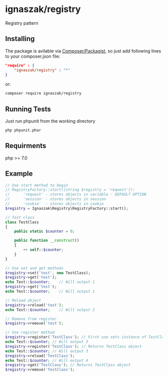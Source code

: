 # ignaszak/registry

Registry pattern

## Installing

The package is avilable via [Composer/Packagist](https://packagist.org/packages/ignaszak/registry), so just add following lines to your composer.json file:

```json
"require" : {
    "ignaszak/registry" : "*"
}
```

or:

```sh
composer require ignaszak/registry
```

## Running Tests

Just run phpunit from the working directory

```sh
php phpunit.phar
```

## Requirments

php >= 7.0

## Example

```php
// Use start method to begin
// RegistryFactory::start([string $registry = 'request']):
//      'request' - stores objects in variable - DEFAULT OPTION
//      'session' - stores objects in session
//      'cookie'  - stores objects in cookie
$registry = Ignaszak\Registry\RegistryFactory::start();

// Test class
class TestClass
{
    public static $counter = 0;

    public function __construct()
    {
        ++ self::$counter;
    }
}

// Use set and get methods
$registry->set('test', new TestClass);
$registry->get('test');
echo Test::$counter;    // Will output 1
$registry->get('test');
echo Test::$counter;    // Will output 1

// Reload object
$registry->reload('test');
echo Test::$counter;    // Will output 2

// Remove from register
$registry->remove('test');

// Use register method
$registry->register('TestClass'); // First use sets instance of TestClass
echo Test::$counter; // Will output 3
$registry->register('TestClass'); // Returns TestClass object
echo Test::$counter; // Will output 3
$registry->reload('TestClass');
echo Test::$counter; // Will output 4
$registry->get('TestClass'); // Returns TestClass object
$registry->remove('TestClass');
```